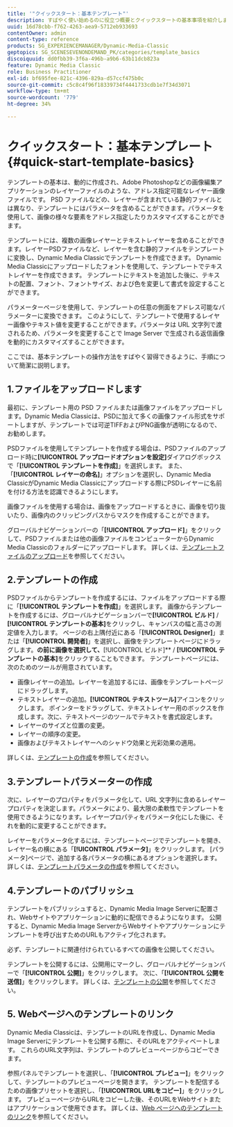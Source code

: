 ```yaml
---
title: '"クイックスタート：基本テンプレート"'
description: すばやく使い始めるのに役立つ概要とクイックスタートの基本事項を紹介します。
uuid: 16d78cbb-f762-4263-aea9-5712eb933693
contentOwner: admin
content-type: reference
products: SG_EXPERIENCEMANAGER/Dynamic-Media-Classic
geptopics: SG_SCENESEVENONDEMAND_PK/categories/template_basics
discoiquuid: dd0fbb39-3f6a-496b-a9b6-63b11dcb823a
feature: Dynamic Media Classic
role: Business Practitioner
exl-id: bf695fee-821c-4396-829a-d57ccf475b0c
source-git-commit: c5c8c4f96f18339734f4441733cdb1e7f34d3071
workflow-type: tm+mt
source-wordcount: '779'
ht-degree: 34%

---
```


# クイックスタート：基本テンプレート{#quick-start-template-basics}

テンプレートの基本は、動的に作成され、Adobe Photoshopなどの画像編集アプリケーションのレイヤーファイルのような、アドレス指定可能なレイヤー画像ファイルです。 PSD ファイルなどの、レイヤーが含まれている静的ファイルとは異なり、テンプレートにはパラメータを含めることができます。パラメータを使用して、画像の様々な要素をアドレス指定したりカスタマイズすることができます。

テンプレートには、複数の画像レイヤーとテキストレイヤーを含めることができます。レイヤーPSDファイルなど、レイヤーを含む静的ファイルをテンプレートに変換し、Dynamic Media Classicでテンプレートを作成できます。 Dynamic Media Classicにアップロードしたフォントを使用して、テンプレートでテキストレイヤーを作成できます。 テンプレートにテキストを追加した後に、テキストの配置、フォント、フォントサイズ、および色を変更して書式を設定することができます。

パラメーターページを使用して、テンプレートの任意の側面をアドレス可能なパラメーターに変換できます。 このようにして、テンプレートで使用するレイヤー画像やテキスト値を変更することができます。パラメータは URL 文字列で渡されるため、パラメータを変更することで Image Server で生成される返信画像を動的にカスタマイズすることができます。

ここでは、基本テンプレートの操作方法をすばやく習得できるように、手順について簡潔に説明します。

## 1.ファイルをアップロードします

最初に、テンプレート用の PSD ファイルまたは画像ファイルをアップロードします。Dynamic Media Classicは、PSDに加えて多くの画像ファイル形式をサポートしますが、テンプレートでは可逆TIFFおよびPNG画像が透明になるので、お勧めします。

PSDファイルを使用してテンプレートを作成する場合は、PSDファイルのアップロード時に&#x200B;**[!UICONTROL アップロードオプションを設定]**&#x200B;ダイアログボックスで「**[!UICONTROL テンプレートを作成]**」を選択します。 また、「**[!UICONTROL レイヤーの命名]**」オプションを選択し、Dynamic Media ClassicがDynamic Media Classicにアップロードする際にPSDレイヤーに名前を付ける方法を認識できるようにします。

画像ファイルを使用する場合は、画像をアップロードするときに、画像を切り抜いたり、画像内のクリッピングパスからマスクを作成することができます。

グローバルナビゲーションバーの「**[!UICONTROL アップロード]**」をクリックして、PSDファイルまたは他の画像ファイルをコンピューターからDynamic Media Classicのフォルダーにアップロードします。 詳しくは、[テンプレートファイルのアップロード](uploading-template-files.md#uploading_template_files)を参照してください。

## 2.テンプレートの作成

PSDファイルからテンプレートを作成するには、ファイルをアップロードする際に「**[!UICONTROL テンプレートを作成]**」を選択します。 画像からテンプレートを作成するには、グローバルナビゲーションバーで&#x200B;**[!UICONTROL ビルド]** / **[!UICONTROL テンプレートの基本]**&#x200B;をクリックし、キャンバスの幅と高さの測定値を入力します。 ページの右上隅付近にある「**[!UICONTROL Designer]**」または「**[!UICONTROL 開発者]**」を選択し、画像をテンプレートページにドラッグします。 **&#x200B;の前に画像を選択して、**[!UICONTROL ビルド]** / **[!UICONTROL テンプレートの基本]**&#x200B;をクリックすることもできます。 テンプレートページには、次のためのツールが用意されています。

* 画像レイヤーの追加。レイヤーを追加するには、画像をテンプレートページにドラッグします。
* テキストレイヤーの追加。**[!UICONTROL テキストツール]**&#x200B;アイコンをクリックします。 ポインターをドラッグして、テキストレイヤー用のボックスを作成します。次に、テキストページのツールでテキストを書式設定します。
* レイヤーのサイズと位置の変更。
* レイヤーの順序の変更。
* 画像およびテキストレイヤーへのシャドウ効果と光彩効果の適用。

詳しくは、[テンプレートの作成](creating-template.md#creating_a_template)を参照してください。

## 3.テンプレートパラメーターの作成

次に、レイヤーのプロパティをパラメータ化して、URL 文字列に含めるレイヤープロパティを決定します。パラメータにより、最大限の柔軟性でテンプレートを使用できるようになります。レイヤープロパティをパラメータ化にした後に、それを動的に変更することができます。

レイヤーをパラメータ化するには、テンプレートページでテンプレートを開き、レイヤー名の横にある「**[!UICONTROL パラメータ]**」をクリックします。 [パラメータ]ページで、追加する各パラメータの横にあるオプションを選択します。 詳しくは、[テンプレートパラメータの作成](creating-template-parameters.md#creating_template_parameters)を参照してください。

## 4.テンプレートのパブリッシュ

テンプレートをパブリッシュすると、Dynamic Media Image Serverに配置され、Webサイトやアプリケーションに動的に配信できるようになります。 公開すると、Dynamic Media Image ServerからWebサイトやアプリケーションにテンプレートを呼び出すためのURLもアクティブ化されます。

必ず、テンプレートに関連付けられているすべての画像を公開してください。

テンプレートを公開するには、公開用にマークし、グローバルナビゲーションバーで「**[!UICONTROL 公開]**」をクリックします。 次に、「**[!UICONTROL 公開を送信]**」をクリックします。 詳しくは、[テンプレートの公開](publishing-templates.md#publishing_templates)を参照してください。

## 5. Webページへのテンプレートのリンク

Dynamic Media Classicは、テンプレートのURLを作成し、Dynamic Media Image Serverにテンプレートを公開する際に、そのURLをアクティベートします。 これらのURL文字列は、テンプレートのプレビューページからコピーできます。

参照パネルでテンプレートを選択し、「**[!UICONTROL プレビュー]**」をクリックして、テンプレートのプレビューページを開きます。 テンプレートを配信するための画像プリセットを選択し、「**[!UICONTROL URLをコピー]**」をクリックします。 プレビューページからURLをコピーした後、そのURLをWebサイトまたはアプリケーションで使用できます。 詳しくは、[Web ページへのテンプレートのリンク](linking-template-web-page.md#linking_a_template_to_a_web_page)を参照してください。
